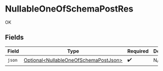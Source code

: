 # NullableOneOfSchemaPostRes

OK


## Fields

| Field                                                                                            | Type                                                                                             | Required                                                                                         | Description                                                                                      |
| ------------------------------------------------------------------------------------------------ | ------------------------------------------------------------------------------------------------ | ------------------------------------------------------------------------------------------------ | ------------------------------------------------------------------------------------------------ |
| `json`                                                                                           | [Optional\<NullableOneOfSchemaPostJson>](../../models/operations/NullableOneOfSchemaPostJson.md) | :heavy_check_mark:                                                                               | N/A                                                                                              |